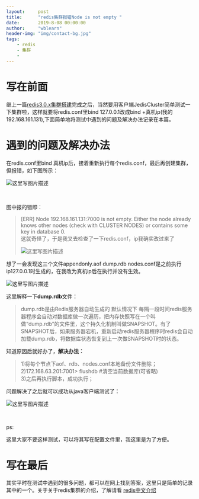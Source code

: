 ```yaml
---
layout:     post
title:      "redis集群报错Node is not empty "
date:       2019-8-08 00:00:00
author:     "wblearn"
header-img: "img/contact-bg.jpg"
tags:
    - redis
    - 集群
    - 
---
```


<div data-note-content class="show-content">
          <h1>
<a target="_blank"></a>写在前面</h1><p>继上一篇<a href="http://blog.csdn.net/wudalang_gd/article/details/52121204" target="_blank"><u>redis3.0.x集群搭建</u></a>完成之后，当然要用客户端JedisCluster简单测试一下集群啦，这样就要将redis.conf里bind 127.0.0.1改成bind +真机ip(我的192.168.161.131),下面简单地将测试中遇到的问题及解决办法记录在本篇。</p><h1>
<a target="_blank"></a>遇到的问题及解决办法</h1><p>在redis.conf里bind 真机ip后，接着重新执行每个redis.conf，最后再创建集群，但报错，如下图所示： <br></p><div class="image-package">
<img alt="这里写图片描述" src="http://upload-images.jianshu.io/upload_images/2556999-b559fbce0ba22d84?imageMogr2/auto-orient/strip%7CimageView2/2/w/1240" data-original-src="http://upload-images.jianshu.io/upload_images/2556999-b559fbce0ba22d84?imageMogr2/auto-orient/strip"><br><div class="image-caption"></div>
</div><p></p><br><p> 图中报的错即：</p><p></p><blockquote>
<p>[ERR] Node 192.168.161.131:7000 is not empty. Either the node already knows other nodes (check with CLUSTER NODES) or contains some key in database 0. <br>这就奇怪了，于是我又去检查了一下redis.conf，ip我确实改过来了 <br></p>
<div class="image-package">
<img alt="这里写图片描述" src="http://upload-images.jianshu.io/upload_images/2556999-1e29ead16f84f6c3?imageMogr2/auto-orient/strip%7CimageView2/2/w/1240" data-original-src="http://upload-images.jianshu.io/upload_images/2556999-1e29ead16f84f6c3?imageMogr2/auto-orient/strip"><br><div class="image-caption"></div>
</div>
<p></p>
</blockquote><p>想了一会发现这三个文件appendonly.aof dump.rdb nodes.conf是之前执行ip127.0.0.1时生成的，在我改为真机ip后在执行并没有生效。 <br></p><div class="image-package">
<img alt="这里写图片描述" src="http://upload-images.jianshu.io/upload_images/2556999-59020893d0043ee6?imageMogr2/auto-orient/strip%7CimageView2/2/w/1240" data-original-src="http://upload-images.jianshu.io/upload_images/2556999-59020893d0043ee6?imageMogr2/auto-orient/strip"><br><div class="image-caption"></div>
</div><p></p><p>这里解释一下<strong>dump.rdb</strong>文件：</p><blockquote><p>dump.rdb是由Redis服务器自动生成的 默认情况下 每隔一段时间redis服务器程序会自动对数据库做一次遍历，把内存快照写在一个叫做“dump.rdb”的文件里，这个持久化机制叫做SNAPSHOT。有了SNAPSHOT后，如果服务器宕机，重新启动redis服务器程序时redis会自动加载dump.rdb，将数据库状态恢复到上一次做SNAPSHOT时的状态。</p></blockquote><p>知道原因后就好办了，<strong>解决办法：</strong></p><blockquote><p>1)将每个节点下aof、rdb、nodes.conf本地备份文件删除； <br>2)172.168.63.201:7001&gt;  flushdb      #清空当前数据库(可省略) <br>3)之后再执行脚本，成功执行；</p></blockquote><p>问题解决了之后就可以成功从java客户端测试了： <br></p><div class="image-package">
<img alt="这里写图片描述" src="http://upload-images.jianshu.io/upload_images/2556999-0d912b98f43d76ca?imageMogr2/auto-orient/strip%7CimageView2/2/w/1240" data-original-src="http://upload-images.jianshu.io/upload_images/2556999-0d912b98f43d76ca?imageMogr2/auto-orient/strip"><br><div class="image-caption"></div>
</div><p></p><br><p>ps:</p><p>这里大家不要这样测试，可以将其写在配置文件里，我这里是为了方便。</p><p></p><h1>
<a target="_blank"></a>写在最后</h1><p>其实平时在测试中遇到的很多问题，都可以在网上找到答案，这里只是简单的记录其中的一个。关于关于redis集群的介绍，了解请看 <a href="http://www.redis.cn/topics/cluster-tutorial.html" target="_blank"><u>redis中文介绍</u></a></p>
        </div>
